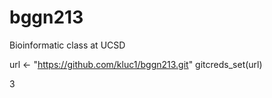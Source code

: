 # bggn213
Bioinformatic class at UCSD

url <- "https://github.com/kluc1/bggn213.git"
gitcreds_set(url)

3
